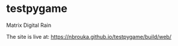 # testpygame

Matrix Digital Rain

The site is live at: https://nbrouka.github.io/testpygame/build/web/